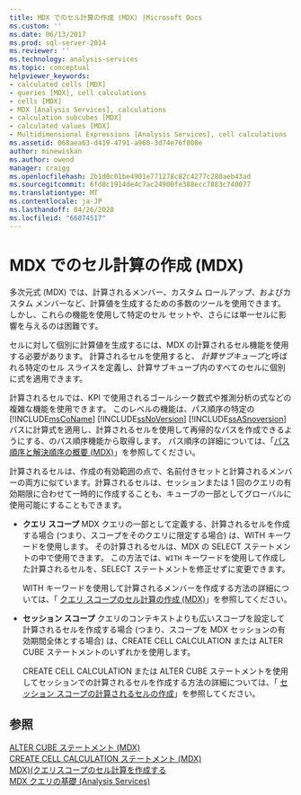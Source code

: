 ```yaml
---
title: MDX でのセル計算の作成 (MDX) |Microsoft Docs
ms.custom: ''
ms.date: 06/13/2017
ms.prod: sql-server-2014
ms.reviewer: ''
ms.technology: analysis-services
ms.topic: conceptual
helpviewer_keywords:
- calculated cells [MDX]
- queries [MDX], cell calculations
- cells [MDX]
- MDX [Analysis Services], calculations
- calculation subcubes [MDX]
- calculated values [MDX]
- Multidimensional Expressions [Analysis Services], cell calculations
ms.assetid: 068aea63-d419-4791-a960-3d74e76f808e
author: minewiskan
ms.author: owend
manager: craigg
ms.openlocfilehash: 2b1d0c01be4901e771278c82c4277c280aeb43ad
ms.sourcegitcommit: 6fd8c1914de4c7ac24900fe388ecc7883c740077
ms.translationtype: MT
ms.contentlocale: ja-JP
ms.lasthandoff: 04/26/2020
ms.locfileid: "66074517"
---
```

# <a name="building-cell-calculations-in-mdx-mdx"></a>MDX でのセル計算の作成 (MDX)
  多次元式 (MDX) では、計算されるメンバー、カスタム ロールアップ、およびカスタム メンバーなど、計算値を生成するための多数のツールを使用できます。 しかし、これらの機能を使用して特定のセル セットや、さらには単一セルに影響を与えるのは困難です。  
  
 セルに対して個別に計算値を生成するには、MDX の計算されるセル機能を使用する必要があります。 計算されるセルを使用すると、 *計算サブキューブ*と呼ばれる特定のセル スライスを定義し、計算サブキューブ内のすべてのセルに個別に式を適用できます。  
  
 計算されるセルでは、KPI で使用されるゴールシーク数式や推測分析の式などの複雑な機能を使用できます。 このレベルの機能は、パス順序の特定の[!INCLUDE[msCoName](../../../includes/msconame-md.md)] [!INCLUDE[ssNoVersion](../../../includes/ssnoversion-md.md)] [!INCLUDE[ssASnoversion](../../../includes/ssasnoversion-md.md)]パスに計算式を適用し、計算されるセルを使用して再帰的なパスを作成できるようにする、のパス順序機能から取得します。 パス順序の詳細については、「[パス順序と解決順序の概要 (MDX)](mdx-data-manipulation-understanding-pass-order-and-solve-order.md)」を参照してください。  
  
 計算されるセルは、作成の有効範囲の点で、名前付きセットと計算されるメンバーの両方に似ています。計算されるセルは、セッションまたは 1 回のクエリの有効期限に合わせて一時的に作成することも、キューブの一部としてグローバルに使用可能にすることもできます。  
  
-   **クエリ スコープ** MDX クエリの一部として定義する、計算されるセルを作成する場合 (つまり、スコープをそのクエリに限定する場合) は、WITH キーワードを使用します。 その計算されるセルは、MDX の SELECT ステートメントの中で使用できます。 この方法では、`WITH` キーワードを使用して作成した計算されるセルを、SELECT ステートメントを修正せずに変更できます。  
  
     WITH キーワードを使用して計算されるメンバーを作成する方法の詳細については、「 [クエリ スコープのセル計算の作成 (MDX)](../../multidimensional-models-olap-logical-cube-objects/calculations.md)」を参照してください。  
  
-   **セッション スコープ** クエリのコンテキストよりも広いスコープを設定して計算されるセルを作成する場合 (つまり、スコープを MDX セッションの有効期間全体とする場合) は、CREATE CELL CALCULATION または ALTER CUBE ステートメントのいずれかを使用します。  
  
     CREATE CELL CALCULATION または ALTER CUBE ステートメントを使用してセッションでの計算されるセルを作成する方法の詳細については、「 [セッション スコープの計算されるセルの作成](mdx-cell-calculations-session-scoped-calculated-cells.md)」を参照してください。  
  
## <a name="see-also"></a>参照  
 [ALTER CUBE ステートメント &#40;MDX&#41;](/sql/mdx/mdx-data-definition-alter-cube)   
 [CREATE CELL CALCULATION ステートメント &#40;MDX&#41;](/sql/mdx/mdx-data-definition-create-cell-calculation)   
 [MDX&#41;&#40;クエリスコープのセル計算を作成する](../../multidimensional-models-olap-logical-cube-objects/calculations.md)   
 [MDX クエリの基礎 &#40;Analysis Services&#41;](mdx-query-fundamentals-analysis-services.md)  
  
  
